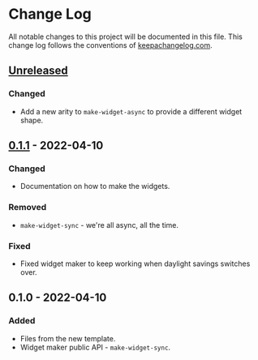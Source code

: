 # Change Log
All notable changes to this project will be documented in this file. This change log follows the conventions of [keepachangelog.com](http://keepachangelog.com/).

## [Unreleased]
### Changed
- Add a new arity to `make-widget-async` to provide a different widget shape.

## [0.1.1] - 2022-04-10
### Changed
- Documentation on how to make the widgets.

### Removed
- `make-widget-sync` - we're all async, all the time.

### Fixed
- Fixed widget maker to keep working when daylight savings switches over.

## 0.1.0 - 2022-04-10
### Added
- Files from the new template.
- Widget maker public API - `make-widget-sync`.

[Unreleased]: https://github.com/your-name/studies-clojure/compare/0.1.1...HEAD
[0.1.1]: https://github.com/your-name/studies-clojure/compare/0.1.0...0.1.1
